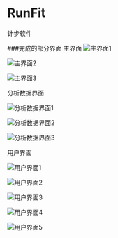 # RunFit
计步软件

###完成的部分界面
主界面
![主界面1](https://github.com/iosTangtang/RunFit/blob/master/RunAppImage/Simulator%20Screen%20Shot%202016年11月12日%20下午8.35.08.png)

![主界面2](https://github.com/iosTangtang/RunFit/blob/master/RunAppImage/Simulator%20Screen%20Shot%202016年11月12日%20下午8.35.11.png)


![主界面3](https://github.com/iosTangtang/RunFit/blob/master/RunAppImage/Simulator%20Screen%20Shot%202016年11月16日%20下午11.32.09.png)

分析数据界面

![分析数据界面1](https://github.com/iosTangtang/RunFit/blob/master/RunAppImage/Simulator%20Screen%20Shot%202016年11月16日%20下午11.32.13.png)

![分析数据界面2](https://github.com/iosTangtang/RunFit/blob/master/RunAppImage/Simulator%20Screen%20Shot%202016年11月16日%20下午11.32.16.png)

![分析数据界面3](https://github.com/iosTangtang/RunFit/blob/master/RunAppImage/Simulator%20Screen%20Shot%202016年11月16日%20下午11.32.20.png)

用户界面

![用户界面1](https://github.com/iosTangtang/RunFit/blob/master/RunAppImage/Simulator%20Screen%20Shot%202016年11月16日%20下午11.32.22.png)

![用户界面2](https://github.com/iosTangtang/RunFit/blob/master/RunAppImage/Simulator%20Screen%20Shot%202016年11月16日%20下午11.32.23.png)

![用户界面3](https://github.com/iosTangtang/RunFit/blob/master/RunAppImage/Simulator%20Screen%20Shot%202016年11月16日%20下午11.32.26.png)

![用户界面4](https://github.com/iosTangtang/RunFit/blob/master/RunAppImage/Simulator%20Screen%20Shot%202016年11月16日%20下午11.32.29.png)

![用户界面5](https://github.com/iosTangtang/RunFit/blob/master/RunAppImage/Simulator%20Screen%20Shot%202016年11月16日%20下午11.32.31.png)